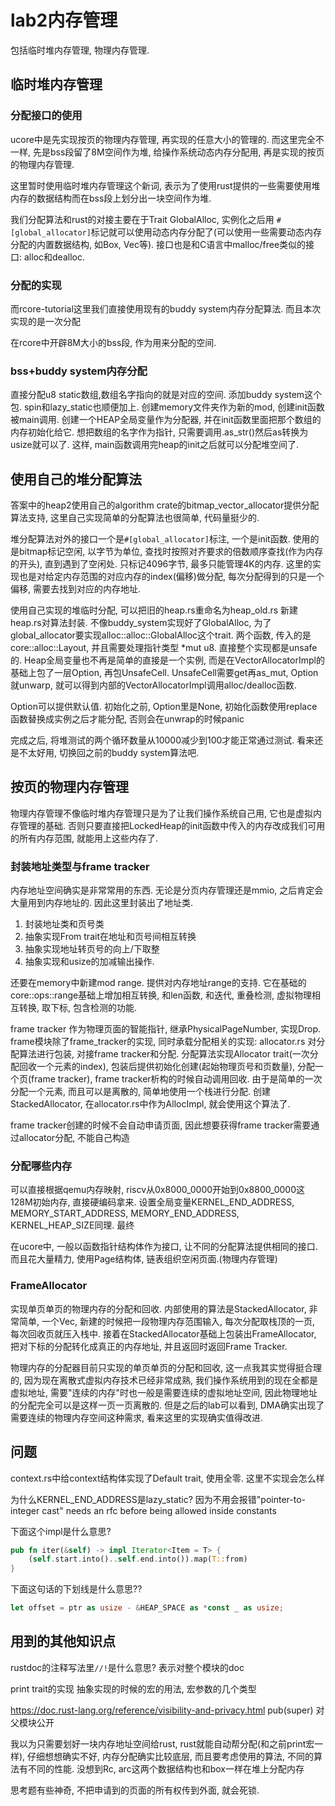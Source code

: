 # lab2内存管理

包括临时堆内存管理, 物理内存管理.

## 临时堆内存管理
### 分配接口的使用

ucore中是先实现按页的物理内存管理, 再实现的任意大小的管理的. 而这里完全不一样, 先是bss段留了8M空间作为堆, 给操作系统动态内存分配用, 再是实现的按页的物理内存管理.

这里暂时使用临时堆内存管理这个新词, 表示为了使用rust提供的一些需要使用堆内存的数据结构而在bss段上划分出一块空间作为堆. 

我们分配算法和rust的对接主要在于Trait GlobalAlloc, 实例化之后用 `#[global_allocator]`标记就可以使用动态内存分配了(可以使用一些需要动态内存分配的内置数据结构, 如Box, Vec等). 接口也是和C语言中malloc/free类似的接口: alloc和dealloc.

### 分配的实现
而rcore-tutorial这里我们直接使用现有的buddy system内存分配算法. 而且本次实现的是一次分配

在rcore中开辟8M大小的bss段, 作为用来分配的空间.

### bss+buddy system内存分配

直接分配u8 static数组,数组名字指向的就是对应的空间.
添加buddy system这个包. spin和lazy_static也顺便加上.
创建memory文件夹作为新的mod, 创建init函数被main调用. 创建一个HEAP全局变量作为分配器, 并在init函数里面把那个数组的内存初始化给它. 
想把数组的名字作为指针, 只需要调用.as_str()然后as转换为usize就可以了.
这样, main函数调用完heap的init之后就可以分配堆空间了.


## 使用自己的堆分配算法

答案中的heap2使用自己的algorithm crate的bitmap_vector_allocator提供分配算法支持, 这里自己实现简单的分配算法也很简单, 代码量挺少的. 

堆分配算法对外的接口一个是`#[global_allocator]`标注, 一个是init函数.
使用的是bitmap标记空闲, 以字节为单位, 查找时按照对齐要求的倍数顺序查找(作为内存的开头), 直到遇到了空闲处.
只标记4096字节, 最多只能管理4K的内存. 这里的实现也是对给定内存范围的对应内存的index(偏移)做分配, 每次分配得到的只是一个偏移, 需要去找到对应的内存地址.

使用自己实现的堆临时分配, 可以把旧的heap.rs重命名为heap_old.rs 新建heap.rs对算法封装. 不像buddy_system实现好了GlobalAlloc, 为了global_allocator要实现alloc::alloc::GlobalAlloc这个trait. 两个函数, 传入的是core::alloc::Layout, 并且需要处理指针类型 *mut u8. 直接整个实现都是unsafe的. Heap全局变量也不再是简单的直接是一个实例, 而是在VectorAllocatorImpl的基础上包了一层Option, 再包UnsafeCell. UnsafeCell需要get再as_mut, Option就unwarp, 就可以得到内部的VectorAllocatorImpl调用alloc/dealloc函数.

Option可以提供默认值. 初始化之前, Option里是None, 初始化函数使用replace函数替换成实例之后才能分配, 否则会在unwrap的时候panic

完成之后, 将堆测试的两个循环数量从10000减少到100才能正常通过测试. 看来还是不太好用, 切换回之前的buddy system算法吧.


## 按页的物理内存管理

物理内存管理不像临时堆内存管理只是为了让我们操作系统自己用, 它也是虚拟内存管理的基础. 否则只要直接把LockedHeap的init函数中传入的内存改成我们可用的所有内存范围, 就能用上这些内存了.

### 封装地址类型与frame tracker
内存地址空间确实是非常常用的东西. 无论是分页内存管理还是mmio, 之后肯定会大量用到内存地址的. 因此这里封装出了地址类.
1. 封装地址类和页号类
1. 抽象实现From trait在地址和页号间相互转换
1. 抽象实现地址转页号的向上/下取整
1. 抽象实现和usize的加减输出操作.

还要在memory中新建mod range. 提供对内存地址range的支持. 它在基础的core::ops::range基础上增加相互转换, 和len函数, 和迭代, 重叠检测, 虚拟物理相互转换, 取下标, 包含检测的功能.

frame tracker 作为物理页面的智能指针, 继承PhysicalPageNumber, 实现Drop.
frame模块除了frame_tracker的实现, 同时承载分配相关的实现: allocator.rs 对分配算法进行包装, 对接frame tracker和分配. 分配算法实现Allocator trait(一次分配回收一个元素的index), 包装后提供初始化创建(起始物理页号和页数量), 分配一个页(frame tracker), frame tracker析构的时候自动调用回收.
由于是简单的一次分配一个元素, 而且可以是离散的, 简单地使用一个栈进行分配. 创建StackedAllocator, 在allocator.rs中作为AllocImpl, 就会使用这个算法了.

frame tracker创建的时候不会自动申请页面, 因此想要获得frame tracker需要通过allocator分配, 不能自己构造

### 分配哪些内存
可以直接根据qemu内存映射, riscv从0x8000_0000开始到0x8800_0000这128M初始内存, 直接硬编码拿来. 设置全局变量KERNEL_END_ADDRESS, MEMORY_START_ADDRESS, MEMORY_END_ADDRESS, KERNEL_HEAP_SIZE同理. 最终

在ucore中, 一般以函数指针结构体作为接口, 让不同的分配算法提供相同的接口. 而且花大量精力, 使用Page结构体, 链表组织空闲页面.(物理内存管理)

### FrameAllocator

实现单页单页的物理内存的分配和回收. 内部使用的算法是StackedAllocator, 非常简单, 一个Vec, 新建的时候把一段物理内存范围输入, 每次分配取栈顶的一页, 每次回收页就压入栈中.
接着在StackedAllocator基础上包装出FrameAllocator, 把对下标的分配转化成真正的内存地址, 并且返回时返回Frame Tracker.

物理内存的分配器目前只实现的单页单页的分配和回收, 这一点我其实觉得挺合理的, 因为现在离散式虚拟内存技术已经非常成熟, 我们操作系统用到的现在全都是虚拟地址, 需要"连续的内存"时也一般是需要连续的虚拟地址空间, 因此物理地址的分配完全可以是这样一页一页离散的. 
但是之后的lab可以看到, DMA确实出现了需要连续的物理内存空间这种需求, 看来这里的实现确实值得改进.

## 问题
context.rs中给context结构体实现了Default trait, 使用全零. 这里不实现会怎么样

为什么KERNEL_END_ADDRESS是lazy_static?
因为不用会报错"pointer-to-integer cast" needs an rfc before being allowed inside constants

下面这个impl是什么意思?
```rust
pub fn iter(&self) -> impl Iterator<Item = T> {
    (self.start.into()..self.end.into()).map(T::from)
}
```

下面这句话的下划线是什么意思??
```rust
let offset = ptr as usize - &HEAP_SPACE as *const _ as usize;
```


## 用到的其他知识点
rustdoc的注释写法里`//!`是什么意思?
表示对整个模块的doc

print trait的实现
抽象实现的时候的宏的用法, 宏参数的几个类型

https://doc.rust-lang.org/reference/visibility-and-privacy.html
pub(super) 对父模块公开

我以为只需要划好一块内存地址空间给rust, rust就能自动帮分配(和之前print宏一样), 仔细想想确实不好, 内存分配确实比较底层, 而且要考虑使用的算法, 不同的算法有不同的性能.
没想到Rc, arc这两个数据结构也和box一样在堆上分配内存


思考题有些神奇, 不把申请到的页面的所有权传到外面, 就会死锁.
